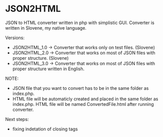 # JSON2HTML
JSON to HTML converter written in php with simplistic GUI. Converter is written in Slovene, my native language.

Versions:

- JSON2HTML_1.0 -> Converter that works only on test files. (Slovene)
- JSON2HTML_2.0 -> Converter that works on most of JSON files with proper structure. (Slovene)
- JSON2HTML_3.0 -> Converter that works on most of JSON files with proper structure written in English.

NOTE: 

- JSON file that you want to convert has to be in the same folder as index.php.
- HTML file will be automaticly created and placed in the same folder as index.php. HTML file will be named ConvertedFile.html after running converter. 

Next steps:

- fixing indetation of closing tags
